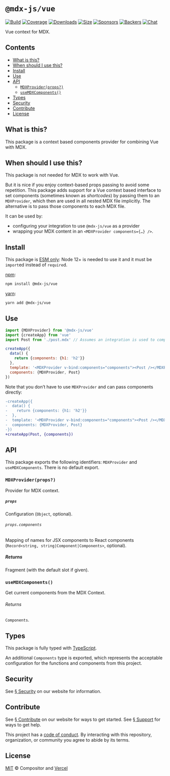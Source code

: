 # `@mdx-js/vue`

[![Build][build-badge]][build]
[![Coverage][coverage-badge]][coverage]
[![Downloads][downloads-badge]][downloads]
[![Size][size-badge]][size]
[![Sponsors][sponsors-badge]][collective]
[![Backers][backers-badge]][collective]
[![Chat][chat-badge]][chat]

Vue context for MDX.

## Contents

*   [What is this?](#what-is-this)
*   [When should I use this?](#when-should-i-use-this)
*   [Install](#install)
*   [Use](#use)
*   [API](#api)
    *   [`MDXProvider(props?)`](#mdxproviderprops)
    *   [`useMDXComponents()`](#usemdxcomponents)
*   [Types](#types)
*   [Security](#security)
*   [Contribute](#contribute)
*   [License](#license)

## What is this?

This package is a context based components provider for combining Vue with MDX.

## When should I use this?

This package is not needed for MDX to work with Vue.

But it is nice if you enjoy context-based props passing to avoid some
repetition.
This package adds support for a Vue context based interface to set components
(sometimes known as *shortcodes*) by passing them to an `MDXProvider`, which
then are used in all nested MDX file implicitly.
The alternative is to pass those components to each MDX file.

It can be used by:

*   configuring your integration to use `@mdx-js/vue` as a provider
*   wrapping your MDX content in an `<MDXProvider components={…} />`.

## Install

This package is [ESM only](https://gist.github.com/sindresorhus/a39789f98801d908bbc7ff3ecc99d99c):
Node 12+ is needed to use it and it must be `import`ed instead of `require`d.

[npm][]:

```sh
npm install @mdx-js/vue
```

[yarn][]:

```sh
yarn add @mdx-js/vue
```

## Use

```js
import {MDXProvider} from '@mdx-js/vue'
import {createApp} from 'vue'
import Post from './post.mdx' // Assumes an integration is used to compile MDX -> JS.

createApp({
  data() {
    return {components: {h1: 'h2'}}
  },
  template: '<MDXProvider v-bind:components="components"><Post /></MDXProvider>',
  components: {MDXProvider, Post}
})
```

Note that you don’t have to use `MDXProvider` and can pass components
directly:

```diff
-createApp({
-  data() {
-    return {components: {h1: 'h2'}}
-  },
-  template: '<MDXProvider v-bind:components="components"><Post /></MDXProvider>',
-  components: {MDXProvider, Post}
-})
+createApp(Post, {components})
```

## API

This package exports the following identifiers: `MDXProvider` and
`useMDXComponents`.
There is no default export.

### `MDXProvider(props?)`

Provider for MDX context.

##### `props`

Configuration (`Object`, optional).

###### `props.components`

Mapping of names for JSX components to React components
(`Record<string, string|Component|Components>`, optional).

##### Returns

Fragment (with the default slot if given).

### `useMDXComponents()`

Get current components from the MDX Context.

###### Returns

`Components`.

## Types

This package is fully typed with [TypeScript](https://www.typescriptlang.org).

An additional `Components` type is exported, which represents the acceptable
configuration for the functions and components from this project.

## Security

See [§ Security](#) on our website for information.

## Contribute

See [§ Contribute][contribute] on our website for ways to get started.
See [§ Support][support] for ways to get help.

This project has a [code of conduct][coc].
By interacting with this repository, organization, or community you agree to
abide by its terms.

## License

[MIT][] © Compositor and [Vercel][]

[build-badge]: https://github.com/mdx-js/mdx/workflows/main/badge.svg

[build]: https://github.com/mdx-js/mdx/actions

[coverage-badge]: https://img.shields.io/codecov/c/github/mdx-js/mdx/main.svg

[coverage]: https://codecov.io/github/mdx-js/mdx

[downloads-badge]: https://img.shields.io/npm/dm/@mdx-js/vue.svg

[downloads]: https://www.npmjs.com/package/@mdx-js/vue

[size-badge]: https://img.shields.io/bundlephobia/minzip/@mdx-js/vue.svg

[size]: https://bundlephobia.com/result?p=@mdx-js/vue

[sponsors-badge]: https://opencollective.com/unified/sponsors/badge.svg

[backers-badge]: https://opencollective.com/unified/backers/badge.svg

[collective]: https://opencollective.com/unified

[chat-badge]: https://img.shields.io/badge/chat-discussions-success.svg

[chat]: https://github.com/mdx-js/mdx/discussions

[npm]: https://docs.npjs.com/cli/install

[yarn]: https://classic.yarnpkg.com/docs/cli/add/

[contribute]: https://v2.mdxjs.com/contributing/

[support]: https://v2.mdxjs.com/support/

[coc]: https://github.com/mdx-js/.github/blob/master/code-of-conduct.md

[mit]: https://github.com/mdx-js/mdx/blob/main/packages/vue/license

[vercel]: https://vercel.com

